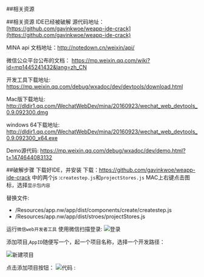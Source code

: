 ##相关资源

##相关资源
IDE已经被破解
源代码地址：[https://github.com/gavinkwoe/weapp-ide-crack](https://github.com/gavinkwoe/weapp-ide-crack)

MINA api 文档地址：http://notedown.cn/weixin/api/

微信公众平台公布的文档：
https://mp.weixin.qq.com/wiki?id=mp1445241432&lang=zh_CN
 

开发工具下载地址:
https://mp.weixin.qq.com/debug/wxadoc/dev/devtools/download.html

Mac版下载地址:
http://dldir1.qq.com/WechatWebDev/mina/20160923/wechat_web_devtools_0.9.092300.dmg

windows 64下载地址:
http://dldir1.qq.com/WechatWebDev/mina/20160923/wechat_web_devtools_0.9.092300_x64.exe

Demo源代码: 
https://mp.weixin.qq.com/debug/wxadoc/dev/demo.html?t=1474644083132

##破解步骤
下载好IDE，并安装
下载：https://github.com/gavinkwoe/weapp-ide-crack 中的两个js :`createstep.js`和`projectStores.js`
MAC上右键点击图标，选择`显示包内容`

替换文件:
* /Resources/app.nw/app/dist/components/create/createstep.js
* /Resources/app.nw/app/dist/stroes/projectStores.js

运行`微信web开发者工具`
使用微信扫描登录:
![登录](http://upload-images.jianshu.io/upload_images/22188-0509f678f5701148.png?imageMogr2/auto-orient/strip%7CimageView2/2/w/1240)


添加项目,`AppID`随便写一个，起一个项目名称，选择一个开发路径：

![新建项目](http://upload-images.jianshu.io/upload_images/22188-8334d57ac55a7abd.png?imageMogr2/auto-orient/strip%7CimageView2/2/w/1240)

点击添加项目按钮：
![代码](http://upload-images.jianshu.io/upload_images/22188-f9cfac271b7f0868.png?imageMogr2/auto-orient/strip%7CimageView2/2/w/1240)
:


